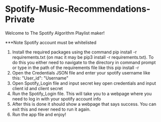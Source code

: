 # Spotify-Music-Recommendations-Private
Welcome to The Spotify Algorithm Playlist maker!

***Note Spotify account must be whitelisted

1. Install the required packages using the command pip install -r requirements.txt (on mac it may be pip3 install -r requirements.txt). To do this you either need to navigate to the directory in command prompt or type in the path of the requirements file like this pip install -r 
2. Open the Credentials JSON file and enter your spotify username like this: 
"User_id": "Username"
3. Open Spotify_Login file and input secret key open credentials and input client id and client secret
4. Run the Spotify_Login file. This will take you to a webpage where you need to log in with your spotify account info
5. After this is done it should show a webpage that says success. You can exit this and never need to run it again.
6. Run the app file and enjoy!
